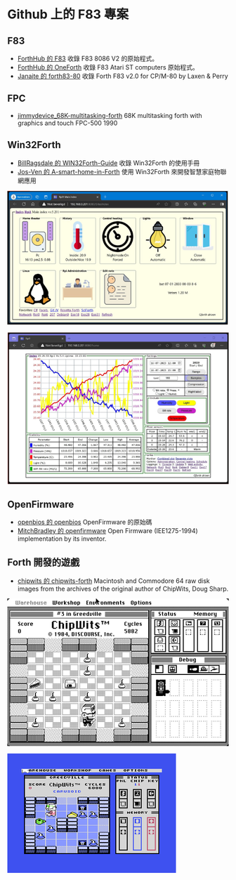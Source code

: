 # Github 上的 F83 專案

## F83

* [ForthHub 的 F83](https://github.com/ForthHub/F83) 收錄 F83 8086 V2 的原始程式。
* [ForthHub 的 OneForth](https://github.com/ForthHub/OneForth) 收錄 F83 Atari ST computers 原始程式。
* [Janaite 的 forth83-80](https://github.com/janaite/forth83-80) 收錄 Forth F83 v2.0 for CP/M-80 by Laxen & Perry

## FPC

* [jimmydevice_68K-multitasking-forth](https://github.com/jimmydevice/68K-multitasking-forth) 68K multitasking forth with graphics and touch FPC-500 1990

## Win32Forth

* [BillRagsdale 的 WIN32Forth-Guide](https://github.com/BillRagsdale/WIN32Forth-Guide) 收錄 Win32Forth 的使用手冊
* [Jos-Ven 的 A-smart-home-in-Forth](https://github.com/Jos-Ven/A-smart-home-in-Forth) 使用 Win32Forth 來開發智慧家庭物聯網應用

![](img/03_01.png)

![](img/03_02.png)

## OpenFirmware 

* [openbios 的 openbios](https://github.com/openbios/openbios) OpenFirmware 的原始碼
* [MitchBradley 的 openfirmware](https://github.com/MitchBradley/openfirmware) Open Firmware (IEE1275-1994) implementation by its inventor.

## Forth 開發的遊戲

* [chipwits 的 chipwits-forth](https://github.com/chipwits/chipwits-forth) Macintosh and Commodore 64 raw disk images from the archives of the original author of ChipWits, Doug Sharp.

![](https://github.com/chipwits/chipwits-forth/raw/main/mac/docs/mac-chipwits.png)

![](https://github.com/chipwits/chipwits-forth/raw/main/c64/docs/c64-chipwits.png)